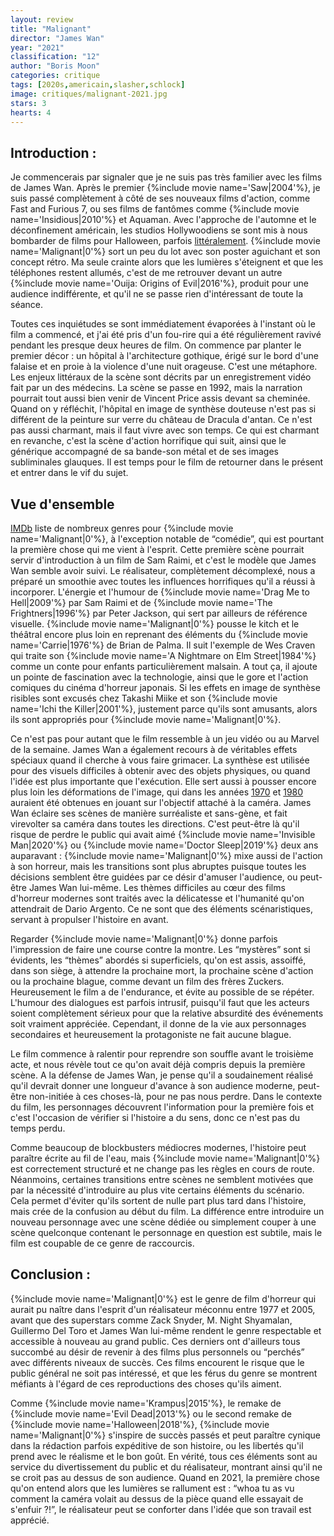 ```yaml
---
layout: review
title: "Malignant"
director: "James Wan"
year: "2021"
classification: "12"
author: "Boris Moon"
categories: critique
tags: [2020s,americain,slasher,schlock]
image: critiques/malignant-2021.jpg
stars: 3
hearts: 4
---
```


## Introduction :

Je commencerais par signaler que je ne suis pas très familier avec les films de James Wan. Après le premier {%include movie name='Saw|2004'%}, je suis passé complètement à côté de ses nouveaux films d'action, comme Fast and Furious 7, ou ses films de fantômes comme {%include movie name='Insidious|2010'%} et Aquaman. Avec l'approche de l'automne et le déconfinement américain, les studios Hollywoodiens se sont mis à nous bombarder de films pour Halloween, parfois [littéralement](https://www.imdb.com/title/tt10665338/). {%include movie name='Malignant|0'%} sort un peu du lot avec son poster aguichant et son concept rétro. Ma seule crainte alors que les lumières s'éteignent et que les téléphones restent allumés, c'est de me retrouver devant un autre {%include movie name='Ouija: Origins of Evil|2016'%}, produit pour une audience indifférente, et qu'il ne se passe rien d'intéressant de toute la séance.

Toutes ces inquiétudes se sont immédiatement évaporées à l'instant où le film a commencé, et j'ai été pris d'un fou-rire qui a été régulièrement ravivé pendant les presque deux heures de film. On commence par planter le premier décor : un hôpital à l'architecture gothique, érigé sur le bord d'une falaise et en proie à la violence d'une nuit orageuse. C'est une métaphore. Les enjeux littéraux de la scène sont décrits par un enregistrement vidéo fait par un des médecins. La scène se passe en 1992, mais la narration pourrait tout aussi bien venir de Vincent Price assis devant sa cheminée. Quand on y réfléchit, l'hôpital en image de synthèse douteuse n'est pas si différent de la peinture sur verre du château de Dracula d'antan. Ce n'est pas aussi charmant, mais il faut vivre avec son temps. Ce qui est charmant en revanche, c'est la scène d'action horrifique qui suit, ainsi que le générique accompagné de sa bande-son métal et de ses images subliminales glauques. Il est temps pour le film de retourner dans le présent et entrer dans le vif du sujet.

## Vue d'ensemble

[IMDb](https://www.imdb.com/title/tt3811906/) liste de nombreux genres pour {%include movie name='Malignant|0'%}, à l'exception notable de “comédie”, qui est pourtant la première chose qui me vient à l'esprit. Cette première scène pourrait servir d'introduction à un film de Sam Raimi, et c'est le modèle que James Wan semble avoir suivi. Le réalisateur, complètement décomplexé, nous a préparé un smoothie avec toutes les influences horrifiques qu'il a réussi à incorporer. L'énergie et l'humour de {%include movie name='Drag Me to Hell|2009'%} par Sam Raimi et de {%include movie name='The Frightners|1996'%} par Peter Jackson, qui sert par ailleurs de référence visuelle. {%include movie name='Malignant|0'%} pousse le kitch et le théâtral encore plus loin en reprenant des éléments du {%include movie name='Carrie|1976'%} de Brian de Palma. Il suit l'exemple de Wes Craven qui traite son {%include movie name='A Nightmare on Elm Street|1984'%} comme un conte pour enfants particulièrement malsain. A tout ça, il ajoute un pointe de fascination avec la technologie, ainsi que le gore et l'action comiques du cinéma d'horreur japonais. Si les effets en image de synthèse risibles sont excusés chez Takashi Miike et son {%include movie name='Ichi the Killer|2001'%}, justement parce qu'ils sont amusants, alors ils sont appropriés pour {%include movie name='Malignant|0'%}.

Ce n'est pas pour autant que le film ressemble à un jeu vidéo ou au Marvel de la semaine. James Wan a également recours à de véritables effets spéciaux quand il cherche à vous faire grimacer. La synthèse est utilisée pour des visuels difficiles à obtenir avec des objets physiques, ou quand l'idée est plus importante que l'exécution. Elle sert aussi à pousser encore plus loin les déformations de l'image, qui dans les années [1970](#) et [1980](#) auraient été obtenues en jouant sur l'objectif attaché à la caméra. James Wan éclaire ses scènes de manière surréaliste et sans-gène, et fait virevolter sa caméra dans toutes les directions. C'est peut-être là qu'il risque de perdre le public qui avait aimé {%include movie name='Invisible Man|2020'%} ou {%include movie name='Doctor Sleep|2019'%} deux ans auparavant : {%include movie name='Malignant|0'%} mixe aussi de l'action à son horreur, mais les transitions sont plus abruptes puisque toutes les décisions semblent être guidées par ce désir d'amuser l'audience, ou peut-être James Wan lui-même. Les thèmes difficiles au cœur des films d'horreur modernes sont traités avec la délicatesse et l'humanité qu'on attendrait de Dario Argento. Ce ne sont que des éléments scénaristiques, servant à propulser l'histoire en avant.

Regarder {%include movie name='Malignant|0'%} donne parfois l'impression de faire une course contre la montre. Les “mystères” sont si évidents, les “thèmes” abordés si superficiels, qu'on est assis, assoiffé, dans son siège, à attendre la prochaine mort, la prochaine scène d'action ou la prochaine blague, comme devant un film des frères Zuckers. Heureusement le film a de l'endurance, et évite au possible de se répéter. L'humour des dialogues est parfois intrusif, puisqu'il faut que les acteurs soient complètement sérieux pour que la relative absurdité des événements soit vraiment appréciée. Cependant, il donne de la vie aux personnages secondaires et heureusement la protagoniste ne fait aucune blague.

Le film commence à ralentir pour reprendre son souffle avant le troisième acte, et nous révèle tout ce qu'on avait déjà compris depuis la première scène. A la défense de James Wan, je pense qu'il a soudainement réalisé qu'il devrait donner une longueur d'avance à son audience moderne, peut-être non-initiée à ces choses-là, pour ne pas nous perdre. Dans le contexte du film, les personnages découvrent l'information pour la première fois et c'est l'occasion de vérifier si l'histoire a du sens, donc ce n'est pas du temps perdu.

Comme beaucoup de blockbusters médiocres modernes, l'histoire peut paraître écrite au fil de l'eau, mais {%include movie name='Malignant|0'%} est correctement structuré et ne change pas les règles en cours de route. Néanmoins, certaines transitions entre scènes ne semblent motivées que par la nécessité d'introduire au plus vite certains éléments du scénario. Cela permet d'éviter qu'ils sortent de nulle part plus tard dans l'histoire, mais crée de la confusion au début du film. La différence entre introduire un nouveau personnage avec une scène dédiée ou simplement couper à une scène quelconque contenant le personnage en question est subtile, mais le film est coupable de ce genre de raccourcis.

## Conclusion :

{%include movie name='Malignant|0'%} est le genre de film d'horreur qui aurait pu naître dans l'esprit d'un réalisateur méconnu entre 1977 et 2005, avant que des superstars comme Zack Snyder, M. Night Shyamalan, Guillermo Del Toro et James Wan lui-même rendent le genre respectable et accessible à nouveau au grand public. Ces derniers ont d'ailleurs tous succombé au désir de revenir à des films plus personnels ou “perchés” avec différents niveaux de succès. Ces films encourent le risque que le public général ne soit pas intéressé, et que les férus du genre se montrent méfiants à l'égard de ces reproductions des choses qu'ils aiment.

Comme {%include movie name='Krampus|2015'%}, le remake de {%include movie name='Evil Dead|2013'%} ou le second remake de {%include movie name='Halloween|2018'%}, {%include movie name='Malignant|0'%} s'inspire de succès passés et peut paraître cynique dans la rédaction parfois expéditive de son histoire, ou les libertés qu'il prend avec le réalisme et le bon goût. En vérité, tous ces éléments sont au service du divertissement du public et du réalisateur, montrant ainsi qu'il ne se croit pas au dessus de son audience. Quand en 2021, la première chose qu'on entend alors que les lumières se rallument est : “whoa tu as vu comment la caméra volait au dessus de la pièce quand elle essayait de s'enfuir ?!”, le réalisateur peut se conforter dans l'idée que son travail est apprécié.

<!--Aussi la musique est bien mais elle me rendait fou parce que j'étais sûr de l'avoir déjà entendue quelque part. Vous ne reconnaîtrez jamais cette chanson des années 2000 lorsque vous l'entendrez aujourd'hui ! →lire plus -->

